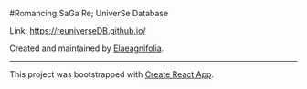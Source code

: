 #Romancing SaGa Re; UniverSe Database

Link: https://reuniverseDB.github.io/

Created and maintained by [Elaeagnifolia](https://github.com/elaeagnifolia/).

----

This project was bootstrapped with [Create React App](https://github.com/facebook/create-react-app).

